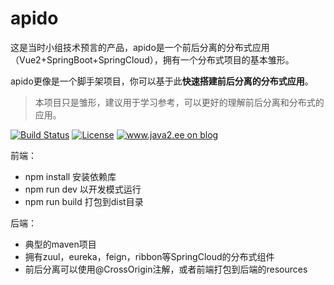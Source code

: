 # apido 

这是当时小组技术预言的产品，apido是一个前后分离的分布式应用（Vue2+SpringBoot+SpringCloud），拥有一个分布式项目的基本雏形。

apido更像是一个脚手架项目，你可以基于此**快速搭建前后分离的分布式应用**。

> 本项目只是雏形，建议用于学习参考，可以更好的理解前后分离和分布式的应用。

[![Build Status](https://img.shields.io/travis/joutaojian/apido.svg?style=flat-square)](https://travis-ci.org/joutaojian/apido)
[![License](https://img.shields.io/badge/license-MIT-4EB1BA.svg?style=flat-square)](https://github.com/joutaojian/apido/blob/master/LICENSE)
[![www.java2.ee on blog](https://img.shields.io/badge/blog-www.java2.ee-red.svg?style=flat-square)](https://www.zhihu.com/people/biezhi)



前端：

* npm install 安装依赖库
* npm run dev 以开发模式运行
* npm run build 打包到dist目录

后端：

* 典型的maven项目
* 拥有zuul，eureka，feign，ribbon等SpringCloud的分布式组件
* 前后分离可以使用@CrossOrigin注解，或者前端打包到后端的resources

